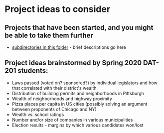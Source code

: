 # Project ideas to consider

## Projects that have been started, and you might be able to take them further

* [subdirectories in this folder](./) - brief descriptions go here

## Project ideas brainstormed by Spring 2020 DAT-201 students:

* Laws passed (voted on? sponsored?) by individual legislators and how that correlated with their district's wealth
* Distribution of building permits and neighborhoods in Pittsburgh
* Wealth of neighborhoods and highway proximity
* Pizza places per capita in US cities (possibly solving an argument between proponents of Chicago and NY)
* Wealth vs. school ratings
* Number and/or size of companies in various municipalities
* Election results - margins by which various candidates won/lost

